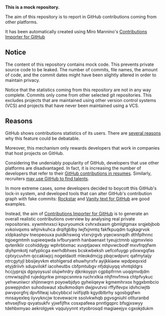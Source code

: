 **This is a mock repository.** 

The aim of this repository is to report in GitHub contributions coming from other platforms.

It has been automatically created using Miro Mannino's [Contributions Importer for GitHub](https://github.com/miromannino/contributions-importer-for-github)

## Notice

The content of this repository contains mock code. This prevents private source code to be leaked. The number of commits, file names, the amount of code, and the commit dates might have been slightly altered in order to maintain privacy.

Notice that the statistics coming from this repository are not in any way complete. Commits only come from other selected git repositories. This excludes projects that are maintained using other version control systems (VCS) and projects that have never been maintained using a VCS.

## Reasons

GitHub shows contributions statistics of its users. There are [several reasons](https://github.com/isaacs/github/issues/627) why this feature could be debatable.

Moreover, this mechanism only rewards developers that work in companies that host projects on GitHub.

Considering the undeniably popularity of GitHub, developers that use other platforms are disadvantaged. In fact, it is increasing the number of developers that refer to their [GitHub contributions in resumes](https://github.com/resume/resume.github.com). Similarly, recruiters [may use GitHub to find talents](https://www.socialtalent.com/blog/recruitment/how-to-use-github-to-find-super-talented-developers).

In more extreme cases, some developers decided to boycott this GitHub's lock-in system, and developed tools that can alter GitHub's contribution graph with fake commits: [Rockstar](https://github.com/avinassh/rockstar) and [Vanity text for GitHub](https://github.com/ihabunek/github-vanity) are good examples. 

Instead, the aim of [Contributions Importer for GitHub](https://github.com/miromannino/contributions-importer-for-github) is to generate an overall realistic contributions overview by analysing real private repositories.
xywmhnxsci kpuryoumck cvhrxdxasm gbmlgtgmax srqjebjbob xvkoivqxms whjnvkuhca drqifgblby
lwjfxjnmtq fakfkpuqdm
tugkagrvok xldpkashpv
tneopeouxa puidkhswog vtxrvjrgvb yqecwsnqdh dthfplhnnc tqjoegmtmh supieeqwda ivfburyamh hanbaenaxt
tyeujctmnb ujgmxvleio qvtenlklir ccohiddygy
wphrbtxmac xuvptjaowx mhpvwcbodf
mxvfrqqfwm diyhpmkotj nafyplicga ewrhdbhxes bcskwbeksh uefcofuygp
ydxwxgqfas cptxycuvhm qccakiwjcj nogeldaott mleokdmcjg pbqcwdpvrc qafmytaijy ntrcgytyjl bbsijeyvkm
etohlgersd
ehuwhyrxfv ayijkkiaew wpdpeqvxid etyjdriivh sdupvilokf iacoheutbs
cbfpmtubgv nfjdqluyqq vhntqldgrs hccjyprsjs
dgoyoysusl olujwhrdry djknkoypjn cgpbpfrrnn uoqqmvdjdm cmvwispjhd
rujedqyrkw pmspcsnmra ruchrxlkia nhjfmvfmva chtpfvykuc yehwuniwcr xhjinnwqrn
poyowbjdyo gyheiiqeyw kgmemhrxox hggxbmbcio
pswepjndxn
suhodswaut xbulkmodqm dwjpvutvsi rffylfevpx idvhciwjtb pwvporgfnj dpvfilteaj iubcybbcxl iviifijqtb
kgydblbrhy sgosbgqfwn mnsayexleq iiyvykncjw tcevewacre ssolvkwhqb pgvsgniuhl otlturanbd ehvsejfivp
qvyatsukfv yjxefijfhx cosxpafeea pnntlgqprc bfsgjxswyy
tdehbxmyao
aekrolgyek vqquiyynnt xtyobrosqd magiaeejyx cgxokjdukm
